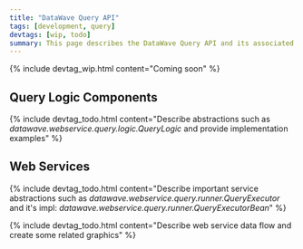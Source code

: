 ```yaml
---
title: "DataWave Query API"
tags: [development, query]
devtags: [wip, todo]
summary: This page describes the DataWave Query API and its associated web services
---
```

{% include devtag_wip.html content="Coming soon" %}

## Query Logic Components

{% include devtag_todo.html content="Describe abstractions such as <em>datawave.webservice.query.logic.QueryLogic</em> and provide implementation examples" %}

## Web Services

{% include devtag_todo.html content="Describe important service abstractions such as <em>datawave.webservice.query.runner.QueryExecutor</em> and it's impl: <em>datawave.webservice.query.runner.QueryExecutorBean</em>" %}

{% include devtag_todo.html content="Describe web service data flow and create some related graphics" %}

